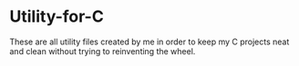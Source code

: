 # Utility-for-C
These are all utility files created by me in order to keep my C projects neat and clean without trying to reinventing the wheel.
